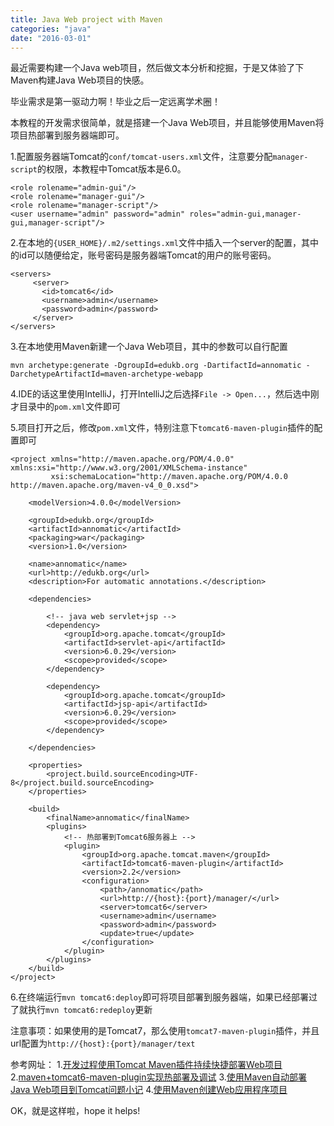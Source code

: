 ```yaml
---
title: Java Web project with Maven
categories: "java"
date: "2016-03-01"
---
```

最近需要构建一个Java web项目，然后做文本分析和挖掘，于是又体验了下Maven构建Java Web项目的快感。 <!--more-->

毕业需求是第一驱动力啊！毕业之后一定远离学术圈！

本教程的开发需求很简单，就是搭建一个Java Web项目，并且能够使用Maven将项目热部署到服务器端即可。

1.配置服务器端Tomcat的`conf/tomcat-users.xml`文件，注意要分配`manager-script`的权限，本教程中Tomcat版本是6.0。

```
<role rolename="admin-gui"/>
<role rolename="manager-gui"/>
<role rolename="manager-script"/>
<user username="admin" password="admin" roles="admin-gui,manager-gui,manager-script"/>
```

2.在本地的`{USER_HOME}/.m2/settings.xml`文件中插入一个server的配置，其中的id可以随便给定，账号密码是服务器端Tomcat的用户的账号密码。

```
<servers>
     <server>
       <id>tomcat6</id>
       <username>admin</username>
       <password>admin</password>
     </server>
</servers>
```

3.在本地使用Maven新建一个Java Web项目，其中的参数可以自行配置

```
mvn archetype:generate -DgroupId=edukb.org -DartifactId=annomatic -DarchetypeArtifactId=maven-archetype-webapp
```

4.IDE的话这里使用IntelliJ，打开IntelliJ之后选择`File -> Open...`，然后选中刚才目录中的`pom.xml`文件即可

5.项目打开之后，修改`pom.xml`文件，特别注意下`tomcat6-maven-plugin`插件的配置即可

```
<project xmlns="http://maven.apache.org/POM/4.0.0" xmlns:xsi="http://www.w3.org/2001/XMLSchema-instance"
         xsi:schemaLocation="http://maven.apache.org/POM/4.0.0 http://maven.apache.org/maven-v4_0_0.xsd">

    <modelVersion>4.0.0</modelVersion>

    <groupId>edukb.org</groupId>
    <artifactId>annomatic</artifactId>
    <packaging>war</packaging>
    <version>1.0</version>

    <name>annomatic</name>
    <url>http://edukb.org</url>
    <description>For automatic annotations.</description>

    <dependencies>

        <!-- java web servlet+jsp -->
        <dependency>
            <groupId>org.apache.tomcat</groupId>
            <artifactId>servlet-api</artifactId>
            <version>6.0.29</version>
            <scope>provided</scope>
        </dependency>

        <dependency>
            <groupId>org.apache.tomcat</groupId>
            <artifactId>jsp-api</artifactId>
            <version>6.0.29</version>
            <scope>provided</scope>
        </dependency>

    </dependencies>

    <properties>
        <project.build.sourceEncoding>UTF-8</project.build.sourceEncoding>
    </properties>

    <build>
        <finalName>annomatic</finalName>
        <plugins>
            <!-- 热部署到Tomcat6服务器上 -->
            <plugin>
                <groupId>org.apache.tomcat.maven</groupId>
                <artifactId>tomcat6-maven-plugin</artifactId>
                <version>2.2</version>
                <configuration>
                    <path>/annomatic</path>
                    <url>http://{host}:{port}/manager/</url>
                    <server>tomcat6</server>
                    <username>admin</username>
                    <password>admin</password>
                    <update>true</update>
                </configuration>
            </plugin>
        </plugins>
    </build>
</project>
```

6.在终端运行`mvn tomcat6:deploy`即可将项目部署到服务器端，如果已经部署过了就执行`mvn tomcat6:redeploy`更新

注意事项：如果使用的是Tomcat7，那么使用`tomcat7-maven-plugin`插件，并且url配置为`http://{host}:{port}/manager/text`

参考网址：
1.[开发过程使用Tomcat Maven插件持续快捷部署Web项目](http://www.open-open.com/lib/view/open1413071738078.html)
2.[maven+tomcat6-maven-plugin实现热部署及调试](http://www.tuicool.com/articles/J3imY3M)
3.[使用Maven自动部署Java Web项目到Tomcat问题小记](http://www.tuicool.com/articles/aM3aEf)
4.[使用Maven创建Web应用程序项目](http://www.yiibai.com/maven/create-a-web-application-project-with-maven.html)

OK，就是这样啦，hope it helps!
